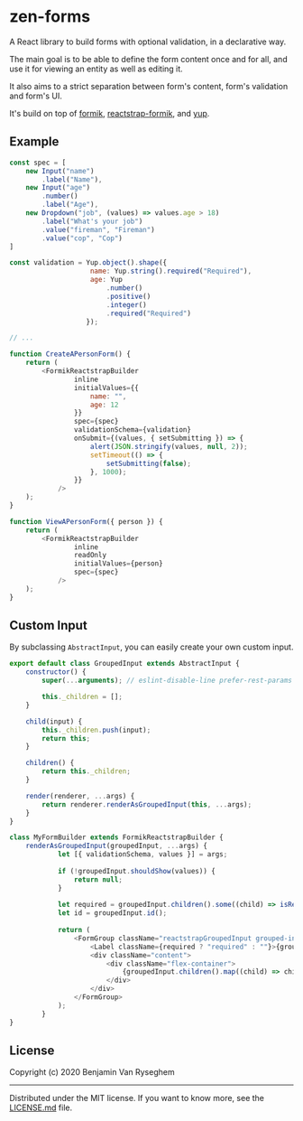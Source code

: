 # zen-forms

A React library to build forms with optional validation, in a declarative way.

The main goal is to be able to define the form content once and for all, and use
it for viewing an entity as well as editing it.

It also aims to a strict separation between form's content, form's validation and form's UI.

It's build on top of [formik](https://github.com/formik/formik), [reactstrap-formik](https://github.com/shoaibkhan94/reactstrap-formik), and [yup](https://github.com/jquense/yup).

## Example

```js
const spec = [
    new Input("name")
        .label("Name"),
    new Input("age")
        .number()
        .label("Age"),
    new Dropdown("job", (values) => values.age > 18)
		.label("What's your job")
		.value("fireman", "Fireman")
		.value("cop", "Cop")
]

const validation = Yup.object().shape({
                   	name: Yup.string().required("Required"),
                   	age: Yup
                   		.number()
                   		.positive()
                   		.integer()
                   		.required("Required")
                   });

// ...

function CreateAPersonForm() {
    return (
        <FormikReactstrapBuilder
        		inline
        		initialValues={{
                    name: "",
        			age: 12
        		}}
        		spec={spec}
        		validationSchema={validation}
        		onSubmit={(values, { setSubmitting }) => {
        			alert(JSON.stringify(values, null, 2));
                    setTimeout(() => {
        		        setSubmitting(false);
                    }, 1000);
        		}}
        	/>
    );
}

function ViewAPersonForm({ person }) {
    return (
        <FormikReactstrapBuilder
        		inline
                readOnly
        		initialValues={person}
        		spec={spec}
        	/>
    );
}
``` 

## Custom Input

By subclassing `AbstractInput`, you can easily create your own custom input.

```js
export default class GroupedInput extends AbstractInput {
	constructor() {
		super(...arguments); // eslint-disable-line prefer-rest-params

		this._children = [];
	}

	child(input) {
		this._children.push(input);
		return this;
	}

	children() {
		return this._children;
	}

	render(renderer, ...args) {
		return renderer.renderAsGroupedInput(this, ...args);
	}
}

class MyFormBuilder extends FormikReactstrapBuilder {
    renderAsGroupedInput(groupedInput, ...args) {
    		let [{ validationSchema, values }] = args;
    
    		if (!groupedInput.shouldShow(values)) {
    			return null;
    		}
    
    		let required = groupedInput.children().some((child) => isRequired(child.id(), validationSchema));
    		let id = groupedInput.id();
    
    		return (
    			<FormGroup className="reactstrapGroupedInput grouped-input" id={id}>
    				<Label className={required ? "required" : ""}>{groupedInput.label()}</Label>
    				<div className="content">
    					<div className="flex-container">
    						{groupedInput.children().map((child) => child.render(this, ...args))}
    					</div>
    				</div>
    			</FormGroup>
    		);
    	}
}
```

## License

Copyright (c) 2020 Benjamin Van Ryseghem

---
Distributed under the MIT license. If you want to know more, see the [LICENSE.md](./LICENSE.md) file.
